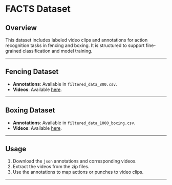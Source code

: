 # FACTS Dataset

## Overview
This dataset includes labeled video clips and annotations for action recognition tasks in fencing and boxing. It is structured to support fine-grained classification and model training.

---

## Fencing Dataset
- **Annotations**: Available in `filtered_data_800.csv`.
- **Videos**: Available [here](https://drive.google.com/drive/folders/1iP9bZ57tZfnkNY9OJhhpKSx-A5letBFd?usp=sharing).

---

## Boxing Dataset
- **Annotations**: Available in `filtered_data_1000_boxing.csv`.
- **Videos**: Available [here](https://www.kaggle.com/datasets/piotrstefaskiue/olympic-boxing-punch-classification-video-dataset).

---

## Usage
1. Download the `json` annotations and corresponding videos.
2. Extract the videos from the zip files.
3. Use the annotations to map actions or punches to video clips.

---
